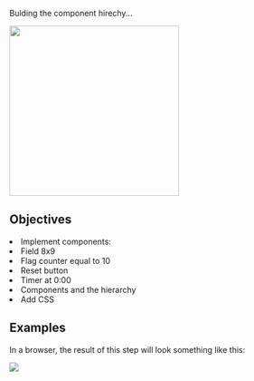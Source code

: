 <p>
Bulding the component hirechy...
</p>
<div>
  <img src="https://ucarecdn.com/1d270ff4-82f8-46de-b991-eddb1d0c34c1/" width=300px hight=120px />
</div>

## Objectives
<li>Implement components:</li>
<li>Field 8x9</li>
<li>Flag counter equal to 10</li>
<li>Reset button</li>
<li>Timer at 0:00</li>
<li>Components and the hierarchy</li>
<li>Add CSS</li>

## Examples
In a browser, the result of this step will look something like this:

![](https://ucarecdn.com/bf3d1073-b462-46c9-889b-1767304884f4/)
